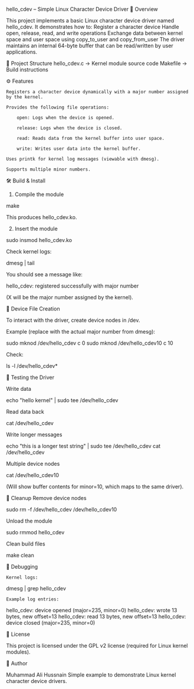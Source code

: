 hello_cdev – Simple Linux Character Device Driver 
📌 Overview 

This project implements a basic Linux character device driver named hello_cdev. It demonstrates how to: Register a character device Handle open, release, read, and write operations Exchange data between kernel space and user space using copy_to_user and copy_from_user The driver maintains an internal 64-byte buffer that can be read/written by user applications. 



📂 Project Structure
hello_cdev.c      → Kernel module source code
Makefile          → Build instructions


⚙️ Features

    Registers a character device dynamically with a major number assigned by the kernel.

    Provides the following file operations:

        open: Logs when the device is opened.

        release: Logs when the device is closed.

        read: Reads data from the kernel buffer into user space.

        write: Writes user data into the kernel buffer.

    Uses printk for kernel log messages (viewable with dmesg).

    Supports multiple minor numbers.



🛠️ Build & Install


1. Compile the module

make

This produces hello_cdev.ko.


2. Insert the module

sudo insmod hello_cdev.ko

Check kernel logs:

dmesg | tail

You should see a message like:

hello_cdev: registered successfully with major number <X>

(X will be the major number assigned by the kernel).




📑 Device File Creation

To interact with the driver, create device nodes in /dev.

Example (replace <X> with the actual major number from dmesg):

sudo mknod /dev/hello_cdev c <X> 0
sudo mknod /dev/hello_cdev10 c <X> 10

Check:

ls -l /dev/hello_cdev*





🧪 Testing the Driver


Write data

echo "hello kernel" | sudo tee /dev/hello_cdev

Read data back

cat /dev/hello_cdev

Write longer messages

echo "this is a longer test string" | sudo tee /dev/hello_cdev
cat /dev/hello_cdev

Multiple device nodes

cat /dev/hello_cdev10

(Will show buffer contents for minor=10, which maps to the same driver).





🧹 Cleanup
Remove device nodes

sudo rm -f /dev/hello_cdev /dev/hello_cdev10

Unload the module

sudo rmmod hello_cdev

Clean build files

make clean




🔎 Debugging

    Kernel logs:

dmesg | grep hello_cdev

    Example log entries:

hello_cdev: device opened (major=235, minor=0)
hello_cdev: wrote 13 bytes, new offset=13
hello_cdev: read 13 bytes, new offset=13
hello_cdev: device closed (major=235, minor=0)



📜 License

This project is licensed under the GPL v2 license (required for Linux kernel modules).




👤 Author

Muhammad Ali Hussnain
Simple example to demonstrate Linux kernel character device drivers.